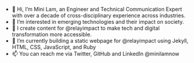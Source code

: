 - 👋 Hi, I’m Mini Lam, an Engineer and Technical Communication Expert with over a decade of cross-disciplinary experience across industries.
- 👀 I’m interested in emerging technologies and their impact on society.  
- 💞️ I create content for @relayimpact to make tech and digital transformation more accessible.
- 🌱 I’m currently building a static webpage for @relayimpact using Jekyll, HTML, CSS, JavaScript, and Ruby
- 📫 You can reach me via Twitter, GitHub and LinkedIn @minilamnow

<!---
minilamnow/minilamnow is a ✨ special ✨ repository because its `README.md` (this file) appears on your GitHub profile.
You can click the Preview link to take a look at your changes.
--->

